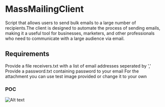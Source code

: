 # MassMailingClient
Script that allows users to send bulk emails to a large number of recipients.The client is designed to automate the process of sending emails, making it a useful tool for businesses, marketers, and other professionals who need to communicate with a large audience via email.

## Requirements
Provide a file receivers.txt with a list of email addresses seperated by ','
Provide a password.txt containing password to your email
For the attachment you can use test image provided or change it to your own

### POC
![Alt text](https://i.imgur.com/Bp8N18V.png "Received email")

